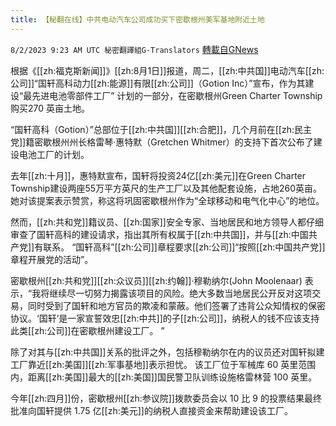 ```yaml
---
title: 【秘翻在线】中共电动汽车公司成功买下密歇根州美军基地附近土地
---
```

`8/2/2023 9:23 AM UTC 秘密翻譯組G-Translators` [轉載自GNews](https://gnews.org/articles/1512136)

根据《[[zh:福克斯新闻]]》[[zh:8月1日]]报道，周二，[[zh:中共国]]电动汽车[[zh:公司]]“国轩高科动力[[zh:能源]]有限[[zh:公司]]（Gotion Inc）”宣布，作为其建设“最先进电池零部件工厂” 计划的一部分，在密歇根州Green Charter Township 购买270 英亩土地。

“国轩高科（Gotion）”总部位于[[zh:中共国]][[zh:合肥]]，几个月前在[[zh:民主党]]籍密歇根州州长格雷琴·惠特默（Gretchen Whitmer）的支持下首次公布了建设电池工厂的计划。

去年[[zh:十月]]，惠特默宣布，国轩将投资24亿[[zh:美元]]在Green Charter Township建设两座55万平方英尺的生产工厂以及其他配套设施，占地260英亩。 她对该提案表示赞赏，称这将巩固密歇根州作为“全球移动和电气化中心”的地位。

然而，[[zh:共和党]]籍议员、[[zh:国家]]安全专家、当地居民和地方领导人都仔细审查了国轩高科的建设请求，指出其所有权属于[[zh:中共国]]，并与[[zh:中国共产党]]有联系。 “国轩高科”[[zh:公司]]章程要求[[zh:公司]]“按照[[zh:中国共产党]]章程开展党的活动”。

密歇根州[[zh:共和党]][[zh:众议员]][[zh:约翰]]·穆勒纳尔(John Moolenaar) 表示，“我将继续尽一切努力揭露该项目的风险。绝大多数当地居民公开反对这项交易，同时受到了国轩和地方官员的欺凌和蒙蔽。他们签署了违背公众知情权的保密协议。‘国轩’是一家宣誓效忠[[zh:中共]]的子[[zh:公司]]，纳税人的钱不应该支持此类[[zh:公司]]在密歇根州建设工厂。 ”

除了对其与[[zh:中共国]]关系的批评之外，包括穆勒纳尔在内的议员还对国轩拟建工厂靠近[[zh:美国]][[zh:军事基地]]表示担忧。 该工厂位于军械库 60 英里范围内，距离[[zh:美国]]最大的[[zh:美国]]国民警卫队训练设施格雷林营 100 英里。

今年[[zh:四月]]份，密歇根州[[zh:参议院]]拨款委员会以 10 比 9 的投票结果最终批准向国轩提供 1.75 亿[[zh:美元]]的纳税人直接资金来帮助建设该工厂。
